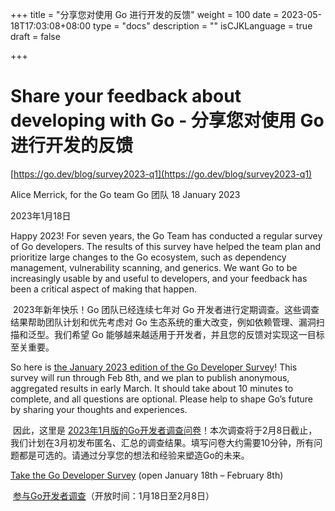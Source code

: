 +++
title = "分享您对使用 Go 进行开发的反馈"
weight = 100
date = 2023-05-18T17:03:08+08:00
type = "docs"
description = ""
isCJKLanguage = true
draft = false

+++

# Share your feedback about developing with Go - 分享您对使用 Go 进行开发的反馈

[https://go.dev/blog/survey2023-q1](https://go.dev/blog/survey2023-q1)

Alice Merrick, for the Go team Go 团队
18 January 2023

2023年1月18日

Happy 2023! For seven years, the Go Team has conducted a regular survey of Go developers. The results of this survey have helped the team plan and prioritize large changes to the Go ecosystem, such as dependency management, vulnerability scanning, and generics. We want Go to be increasingly usable by and useful to developers, and your feedback has been a critical aspect of making that happen.

​	2023年新年快乐！Go 团队已经连续七年对 Go 开发者进行定期调查。这些调查结果帮助团队计划和优先考虑对 Go 生态系统的重大改变，例如依赖管理、漏洞扫描和泛型。我们希望 Go 能够越来越适用于开发者，并且您的反馈对实现这一目标至关重要。

So here is [the January 2023 edition of the Go Developer Survey](https://google.qualtrics.com/jfe/form/SV_bNnbAtFZ0vfRTH8?s=b)! This survey will run through Feb 8th, and we plan to publish anonymous, aggregated results in early March. It should take about 10 minutes to complete, and all questions are optional. Please help to shape Go’s future by sharing your thoughts and experiences.

​	因此，这里是 [2023年1月版的Go开发者调查问卷](https://google.qualtrics.com/jfe/form/SV_bNnbAtFZ0vfRTH8?s=b)！本次调查将于2月8日截止，我们计划在3月初发布匿名、汇总的调查结果。填写问卷大约需要10分钟，所有问题都是可选的。请通过分享您的想法和经验来塑造Go的未来。

[Take the Go Developer Survey](https://google.qualtrics.com/jfe/form/SV_bNnbAtFZ0vfRTH8?s=b) (open January 18th – February 8th)

​	[参与Go开发者调查](https://google.qualtrics.com/jfe/form/SV_bNnbAtFZ0vfRTH8?s=b)（开放时间：1月18日至2月8日）
